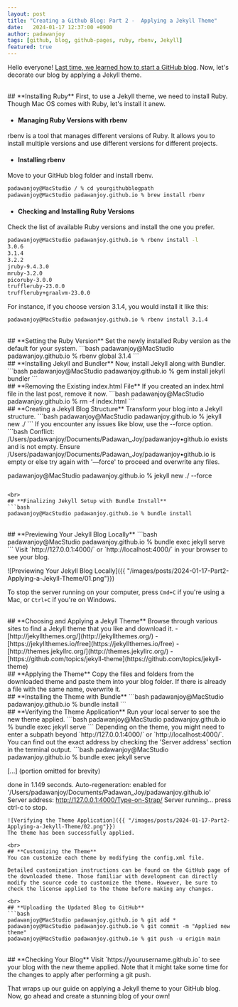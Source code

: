 ```yaml
---
layout: post
title: "Creating a Github Blog: Part 2 -  Applying a Jekyll Theme"
date:   2024-01-17 12:37:00 +0900
author: padawanjoy
tags: [github, blog, github-pages, ruby, rbenv, Jekyll]
featured: true
---
```


Hello everyone! [Last time, we learned how to start a GitHub blog](https://padawanjoy.com/blog/part1-building-your-first-github-pages-blog). Now, let's decorate our blog by applying a Jekyll theme.

<br>
## **Installing Ruby**
First, to use a Jekyll theme, we need to install Ruby. Though Mac OS comes with Ruby, let's install it anew.

* #### **Managing Ruby Versions with rbenv**
rbenv is a tool that manages different versions of Ruby. It allows you to install multiple versions and use different versions for different projects.

* #### **Installing rbenv**
Move to your GitHub blog folder and install rbenv.
```bash
padawanjoy@MacStudio / % cd yourgithubblogpath
padawanjoy@MacStudio padawanjoy.github.io % brew install rbenv
```

* #### **Checking and Installing Ruby Versions**
Check the list of available Ruby versions and install the one you prefer. 
```bash
padawanjoy@MacStudio padawanjoy.github.io % rbenv install -l
3.0.6
3.1.4
3.2.2
jruby-9.4.3.0
mruby-3.2.0
picoruby-3.0.0
truffleruby-23.0.0
truffleruby+graalvm-23.0.0
```
For instance, if you choose version 3.1.4, you would install it like this:
```bash
padawanjoy@MacStudio padawanjoy.github.io % rbenv install 3.1.4
```

<br>
## **Setting the Ruby Version**
Set the newly installed Ruby version as the default for your system.
```bash
padawanjoy@MacStudio padawanjoy.github.io % rbenv global 3.1.4
```

<br>
## **Installing Jekyll and Bundler**
Now, install Jekyll along with Bundler.
```bash
padawanjoy@MacStudio padawanjoy.github.io % gem install jekyll bundler
```

<br>
## **Removing the Existing index.html File**
If you created an index.html file in the last post, remove it now.
```bash
padawanjoy@MacStudio padawanjoy.github.io % rm -f index.html
```

<br>
## **Creating a Jekyll Blog Structure**
Transform your blog into a Jekyll structure.
```bash
padawanjoy@MacStudio padawanjoy.github.io % jekyll new ./
```
If you encounter any issues like blow, use the --force option.
```bash
Conflict: /Users/padawanjoy/Documents/Padawan_Joy/padawanjoy•github.io exists and is not empty.
Ensure /Users/padawanjoy/Documents/Padawan_Joy/padawanjoy•github.io is empty or else try again with '—force' to proceed and overwrite any files.

padawanjoy@MacStudio padawanjoy.github.io % jekyll new ./ --force
```

<br>
## **Finalizing Jekyll Setup with Bundle Install**
```bash
padawanjoy@MacStudio padawanjoy.github.io % bundle install
```

<br>
## **Previewing Your Jekyll Blog Locally**
```bash
padawanjoy@MacStudio padawanjoy.github.io % bundle exec jekyll serve
```
Visit `http://127.0.0.1:4000/` or `http://localhost:4000/` in your browser to see your blog.

![Previewing Your Jekyll Blog Locally]({{ "/images/posts/2024-01-17-Part2-Applying-a-Jekyll-Theme/01.png"}})

To stop the server running on your computer, press `Cmd+C` if you're using a Mac, or `Ctrl+C` if you're on Windows.

<br>
## **Choosing and Applying a Jekyll Theme**
Browse through various sites to find a Jekyll theme that you like and download it.
- [http://jekyllthemes.org/](http://jekyllthemes.org/)
- [https://jekyllthemes.io/free](https://jekyllthemes.io/free)
- [http://themes.jekyllrc.org/](http://themes.jekyllrc.org/)
- [https://github.com/topics/jekyll-theme](https://github.com/topics/jekyll-theme)

<br>
## **Applying the Theme**
Copy the files and folders from the downloaded theme and paste them into your blog folder. If there is already a file with the same name, overwrite it.

<br>
## **Installing the Theme with Bundle**
```bash
padawanjoy@MacStudio padawanjoy.github.io % bundle install
```

<br>
## **Verifying the Theme Application**
Run your local server to see the new theme applied.
```bash
padawanjoy@MacStudio padawanjoy.github.io % bundle exec jekyll serve
```
Depending on the theme, you might need to enter a subpath beyond `http://127.0.0.1:4000/` or `http://localhost:4000/`. You can find out the exact address by checking the 'Server address' section in the terminal output.
```bash
padawanjoy@MacStudio padawanjoy.github.io % bundle exec jekyll serve

[...] (portion omitted for brevity)

done in 1.149 seconds.
Auto-regeneration: enabled for '/Users/padawanjoy/Documents/Padawan_Joy/padawanjoy.github.io'
Server address: http://127.0.0.1:4000/Type-on-Strap/
Server running... press ctrl-c to stop.

```
![Verifying the Theme Application]({{ "/images/posts/2024-01-17-Part2-Applying-a-Jekyll-Theme/02.png"}})
The theme has been successfully applied.

<br>
## **Customizing the Theme**
You can customize each theme by modifying the config.xml file.

Detailed customization instructions can be found on the GitHub page of the downloaded theme. Those familiar with development can directly modify the source code to customize the theme. However, be sure to check the license applied to the theme before making any changes.

<br>
## **Uploading the Updated Blog to GitHub**
```bash
padawanjoy@MacStudio padawanjoy.github.io % git add *
padawanjoy@MacStudio padawanjoy.github.io % git commit -m "Applied new theme"
padawanjoy@MacStudio padawanjoy.github.io % git push -u origin main
```

<br>
## **Checking Your Blog**
Visit `https://yourusername.github.io` to see your blog with the new theme applied. Note that it might take some time for the changes to apply after performing a git push.

That wraps up our guide on applying a Jekyll theme to your GitHub blog. Now, go ahead and create a stunning blog of your own!